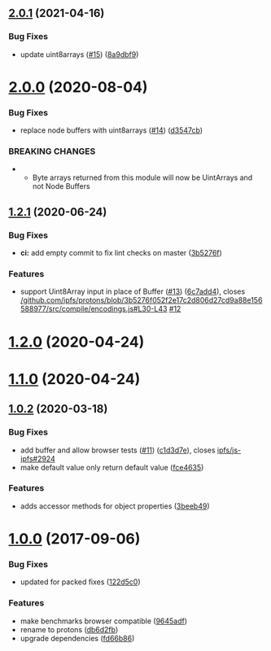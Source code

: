 <a name="2.0.1"></a>
## [2.0.1](https://github.com/ipfs/protons/compare/v2.0.0...v2.0.1) (2021-04-16)


### Bug Fixes

* update uint8arrays ([#15](https://github.com/ipfs/protons/issues/15)) ([8a9dbf9](https://github.com/ipfs/protons/commit/8a9dbf9))



<a name="2.0.0"></a>
# [2.0.0](https://github.com/ipfs/protons/compare/v1.2.1...v2.0.0) (2020-08-04)


### Bug Fixes

* replace node buffers with uint8arrays ([#14](https://github.com/ipfs/protons/issues/14)) ([d3547cb](https://github.com/ipfs/protons/commit/d3547cb))


### BREAKING CHANGES

* - Byte arrays returned from this module will now be UintArrays and not Node Buffers



<a name="1.2.1"></a>
## [1.2.1](https://github.com/ipfs/protons/compare/v1.2.0...v1.2.1) (2020-06-24)


### Bug Fixes

* **ci:** add empty commit to fix lint checks on master ([3b5276f](https://github.com/ipfs/protons/commit/3b5276f))


### Features

* support Uint8Array input in place of Buffer ([#13](https://github.com/ipfs/protons/issues/13)) ([6c7add4](https://github.com/ipfs/protons/commit/6c7add4)), closes [/github.com/ipfs/protons/blob/3b5276f052f2e17c2d806d27cd9a88e156588977/src/compile/encodings.js#L30-L43](https://github.com//github.com/ipfs/protons/blob/3b5276f052f2e17c2d806d27cd9a88e156588977/src/compile/encodings.js/issues/L30-L43) [#12](https://github.com/ipfs/protons/issues/12)



<a name="1.2.0"></a>
# [1.2.0](https://github.com/ipfs/protons/compare/v1.1.0...v1.2.0) (2020-04-24)



<a name="1.1.0"></a>
# [1.1.0](https://github.com/ipfs/protons/compare/v1.0.2...v1.1.0) (2020-04-24)



<a name="1.0.2"></a>
## [1.0.2](https://github.com/ipfs/protons/compare/v1.0.0...v1.0.2) (2020-03-18)


### Bug Fixes

* add buffer and allow browser tests ([#11](https://github.com/ipfs/protons/issues/11)) ([c1d3d7e](https://github.com/ipfs/protons/commit/c1d3d7e)), closes [ipfs/js-ipfs#2924](https://github.com/ipfs/js-ipfs/issues/2924)
* make default value only return default value ([fce4635](https://github.com/ipfs/protons/commit/fce4635))


### Features

* adds accessor methods for object properties ([3beeb49](https://github.com/ipfs/protons/commit/3beeb49))



<a name="1.0.0"></a>
# [1.0.0](https://github.com/ipfs/protons/compare/122d5c0...v1.0.0) (2017-09-06)


### Bug Fixes

* updated for packed fixes ([122d5c0](https://github.com/ipfs/protons/commit/122d5c0))


### Features

* make benchmarks browser compatible ([9645adf](https://github.com/ipfs/protons/commit/9645adf))
* rename to protons ([db6d2fb](https://github.com/ipfs/protons/commit/db6d2fb))
* upgrade dependencies ([fd66b86](https://github.com/ipfs/protons/commit/fd66b86))



